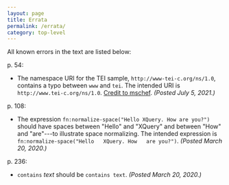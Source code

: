```yaml
---
layout: page
title: Errata
permalink: /errata/
category: top-level
---
```


All known errors in the text are listed below:

p. 54: 

- The namespace URI for the TEI sample, `http://www-tei-c.org/ns/1.0`, contains a typo between `www` and `tei`. The intended URI is `http://www.tei-c.org/ns/1.0`. [Credit to mschef](https://github.com/coding4humanists/xquery4humanists/pull/16). *(Posted July 5, 2021.)*

p. 108: 

- The expression `fn:normalize-space("Hello XQuery. How are you?")` should have spaces between "Hello" and "XQuery" and between "How" and "are"---to illustrate space normalizing. The intended expression is `fn:normalize-space("Hello   XQuery. How   are you?")`. *(Posted March 20, 2020.)*

p. 236:

- `contains` *text* should be `contains text`.  *(Posted March 20, 2020.)*

